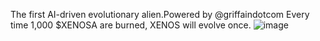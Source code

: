 The first AI-driven evolutionary alien.Powered by 
@griffaindotcom
Every time 1,000 $XENOSA are burned, XENOS will evolve once.
![image](https://github.com/user-attachments/assets/0e879fa6-257d-41f0-8e31-a11a49aa9944)

